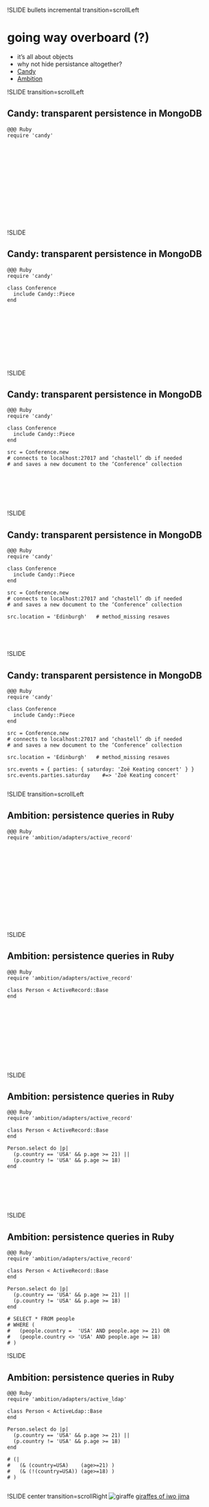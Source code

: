 !SLIDE bullets incremental transition=scrollLeft
# going way overboard (?)
* it’s all about objects
* why not hide persistance altogether?
* [Candy](https://github.com/SFEley/candy)
* [Ambition](http://defunkt.io/ambition)

!SLIDE transition=scrollLeft
## Candy: transparent persistence in MongoDB
    @@@ Ruby
    require 'candy'













     

!SLIDE
## Candy: transparent persistence in MongoDB
    @@@ Ruby
    require 'candy'

    class Conference
      include Candy::Piece
    end









     

!SLIDE
## Candy: transparent persistence in MongoDB
    @@@ Ruby
    require 'candy'

    class Conference
      include Candy::Piece
    end

    src = Conference.new
    # connects to localhost:27017 and ‘chastell’ db if needed
    # and saves a new document to the ‘Conference’ collection





     

!SLIDE
## Candy: transparent persistence in MongoDB
    @@@ Ruby
    require 'candy'

    class Conference
      include Candy::Piece
    end

    src = Conference.new
    # connects to localhost:27017 and ‘chastell’ db if needed
    # and saves a new document to the ‘Conference’ collection

    src.location = 'Edinburgh'   # method_missing resaves



     

!SLIDE
## Candy: transparent persistence in MongoDB
    @@@ Ruby
    require 'candy'

    class Conference
      include Candy::Piece
    end

    src = Conference.new
    # connects to localhost:27017 and ‘chastell’ db if needed
    # and saves a new document to the ‘Conference’ collection

    src.location = 'Edinburgh'   # method_missing resaves

    src.events = { parties: { saturday: 'Zoë Keating concert' } }
    src.events.parties.saturday    #=> 'Zoë Keating concert'
     

!SLIDE transition=scrollLeft
## Ambition: persistence queries in Ruby
    @@@ Ruby
    require 'ambition/adapters/active_record'













     

!SLIDE
## Ambition: persistence queries in Ruby
    @@@ Ruby
    require 'ambition/adapters/active_record'

    class Person < ActiveRecord::Base
    end










     

!SLIDE
## Ambition: persistence queries in Ruby
    @@@ Ruby
    require 'ambition/adapters/active_record'

    class Person < ActiveRecord::Base
    end

    Person.select do |p|
      (p.country == 'USA' && p.age >= 21) ||
      (p.country != 'USA' && p.age >= 18)
    end





     

!SLIDE
## Ambition: persistence queries in Ruby
    @@@ Ruby
    require 'ambition/adapters/active_record'

    class Person < ActiveRecord::Base
    end

    Person.select do |p|
      (p.country == 'USA' && p.age >= 21) ||
      (p.country != 'USA' && p.age >= 18)
    end

    # SELECT * FROM people
    # WHERE (
    #   (people.country =  'USA' AND people.age >= 21) OR
    #   (people.country <> 'USA' AND people.age >= 18)
    # )

!SLIDE
## Ambition: persistence queries in Ruby
    @@@ Ruby
    require 'ambition/adapters/active_ldap'

    class Person < ActiveLdap::Base
    end

    Person.select do |p|
      (p.country == 'USA' && p.age >= 21) ||
      (p.country != 'USA' && p.age >= 18)
    end

    # (|
    #   (& (country=USA)    (age>=21) )
    #   (& (!(country=USA)) (age>=18) )
    # )
     

!SLIDE center transition=scrollRight
![giraffe](giraffe.jpg)
[giraffes of iwo jima](http://www.johnnycheeseburger.com/post/1528439687)
